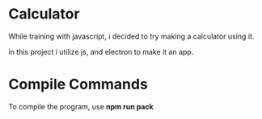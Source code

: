 # Calculator
While training with javascript, i decided to try
making a calculator using it.

in this project i utilize js, and electron to make it an app.

# Compile Commands
To compile the program, use <strong>npm run pack</strong>